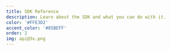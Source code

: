 ```yaml
---
title: SDK Reference
description: Learn about the SDK and what you can do with it.
color: '#FFE3D2'
accent_color: '#85BEFF'
order: 2
img: api@3x.png
---
```

